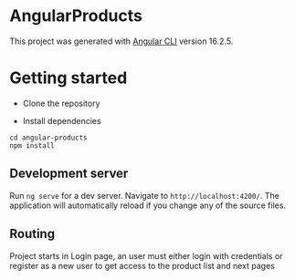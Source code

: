 # AngularProducts

This project was generated with [Angular CLI](https://github.com/angular/angular-cli) version 16.2.5.

# Getting started
- Clone the repository

- Install dependencies
```
cd angular-products
npm install
```

## Development server

Run `ng serve` for a dev server. Navigate to `http://localhost:4200/`. The application will automatically reload if you change any of the source files.

## Routing

Project starts in Login page, an user must either login with credentials or register as a new user to get access to the product list and next pages
